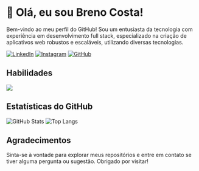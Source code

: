 # 👋 Olá, eu sou Breno Costa!

Bem-vindo ao meu perfil do GitHub! Sou um entusiasta da tecnologia com experiência em desenvolvimento full stack, especializado na criação de aplicativos web robustos e escaláveis, utilizando diversas tecnologias.

[![LinkedIn](https://img.shields.io/badge/LinkedIn-0077B5?style=for-the-badge&logo=linkedin&logoColor=white)](https://www.linkedin.com/in/brenosolutions/)
[![Instagram](https://img.shields.io/badge/-Instagram-%23E4405F?style=for-the-badge&logo=instagram&logoColor=white)](https://www.instagram.com/brenosolutions/)
[![GitHub](https://img.shields.io/badge/GitHub-100000?style=for-the-badge&logo=github&logoColor=white)](https://github.com/brenosolutions)

## Habilidades

<p><img  src="https://skillicons.dev/icons?i=php,mysql,laravel,nodejs,javascript,html,css,bootstrap,tailwind,jquery,next,react,git"/></p>


## Estatísticas do GitHub

![GitHub Stats](https://github-readme-stats.vercel.app/api?username=brenosolutions&theme=transparent&bg_color=000&border_color=30A3DC&show_icons=true&icon_color=30A3DC&title_color=E94D5F&text_color=FFF)
![Top Langs](https://github-readme-stats-git-masterrstaa-rickstaa.vercel.app/api/top-langs/?username=brenosolutions&bg_color=000&border_color=30A3DC&title_color=E94D5F&text_color=FFF)


## Agradecimentos

Sinta-se à vontade para explorar meus repositórios e entre em contato se tiver alguma pergunta ou sugestão. Obrigado por visitar!
